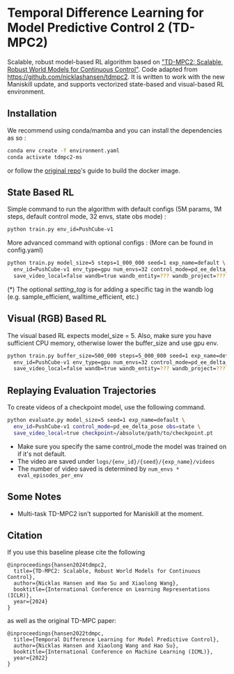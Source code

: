# Temporal Difference Learning for Model Predictive Control 2 (TD-MPC2)

Scalable, robust model-based RL algorithm based on ["TD-MPC2: Scalable, Robust World Models for Continuous Control"](https://arxiv.org/abs/2310.16828). Code adapted from https://github.com/nicklashansen/tdmpc2. It is written to work with the new Maniskill update, and supports vectorized state-based and visual-based RL environment.

## Installation
We recommend using conda/mamba and you can install the dependencies as so :

```bash
conda env create -f environment.yaml
conda activate tdmpc2-ms
```

or follow the [original repo](https://github.com/nicklashansen/tdmpc2)'s guide to build the docker image.


## State Based RL

Simple command to run the algorithm with default configs (5M params, 1M steps, default control mode, 32 envs, state obs mode) :
```bash
python train.py env_id=PushCube-v1
```

More advanced command with optional configs : (More can be found in config.yaml)
```bash
python train.py model_size=5 steps=1_000_000 seed=1 exp_name=default \
  env_id=PushCube-v1 env_type=gpu num_envs=32 control_mode=pd_ee_delta_pose obs=state \
  save_video_local=false wandb=true wandb_entity=??? wandb_project=??? wandb_group=??? wandb_name=??? setting_tag=??? 
```
(*) The optional *setting_tag* is for adding a specific tag in the wandb log (e.g. sample_efficient, walltime_efficient, etc.)

## Visual (RGB) Based RL

The visual based RL expects model_size = 5. Also, make sure you have sufficient CPU memory, otherwise lower the buffer_size and use gpu env.
```bash
python train.py buffer_size=500_000 steps=5_000_000 seed=1 exp_name=default \
  env_id=PushCube-v1 env_type=gpu num_envs=32 control_mode=pd_ee_delta_pose obs=rgb \
  save_video_local=false wandb=true wandb_entity=??? wandb_project=??? wandb_group=??? wandb_name=??? setting_tag=???
```

## Replaying Evaluation Trajectories

To create videos of a checkpoint model, use the following command.

```bash
python evaluate.py model_size=5 seed=1 exp_name=default \ 
  env_id=PushCube-v1 control_mode=pd_ee_delta_pose obs=state \
  save_video_local=true checkpoint=/absolute/path/to/checkpoint.pt
```

* Make sure you specify the same control_mode the model was trained on if it's not default.
* The video are saved under ```logs/{env_id}/{seed}/{exp_name}/videos```
* The number of video saved is determined by ```num_envs * eval_episodes_per_env```

## Some Notes

- Multi-task TD-MPC2 isn't supported for Maniskill at the moment.

## Citation

If you use this baseline please cite the following
```
@inproceedings{hansen2024tdmpc2,
  title={TD-MPC2: Scalable, Robust World Models for Continuous Control}, 
  author={Nicklas Hansen and Hao Su and Xiaolong Wang},
  booktitle={International Conference on Learning Representations (ICLR)},
  year={2024}
}
```
as well as the original TD-MPC paper:
```
@inproceedings{hansen2022tdmpc,
  title={Temporal Difference Learning for Model Predictive Control},
  author={Nicklas Hansen and Xiaolong Wang and Hao Su},
  booktitle={International Conference on Machine Learning (ICML)},
  year={2022}
}
```